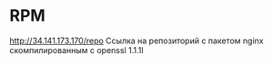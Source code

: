 # RPM

http://34.141.173.170/repo
Ссылка на репозиторий с пакетом nginx скомпилированным с openssl 1.1.1l
